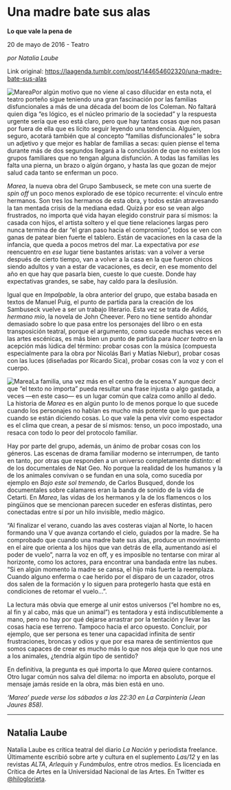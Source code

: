 # Una madre bate sus alas

**Lo que vale la pena de**

20 de mayo de 2016 - Teatro

_por Natalia Laube_

Link original: https://laagenda.tumblr.com/post/144654602320/una-madre-bate-sus-alas

![Marea](https://64.media.tumblr.com/5f3e7da9189c5f7316fd96b56810403c/tumblr_inline_pjzp51iAWn1t6q87u_500.jpg)Por algún motivo que no
viene al caso dilucidar en esta nota, el teatro porteño sigue
teniendo una gran fascinación por las familias disfuncionales a más
de una década del boom de los Coleman. No faltará quien diga “es
lógico, es el núcleo primario de la sociedad” y la respuesta
urgente sería que eso está claro, pero que hay tantas cosas que nos
pasan por fuera de ella que es lícito seguir leyendo una tendencia.
Alguien, seguro, acotará también que al concepto “familias
disfuncionales” le sobra un adjetivo y que mejor es hablar de
familias a secas: quien piense el tema durante más de dos segundos
llegará a la conclusión de que no existen los grupos familiares que
no tengan alguna disfunción. A todas las familias les falta una
pierna, un brazo o algún órgano, y hasta las que gozan de mejor
salud cada tanto se enferman un poco. 


*Marea*, la nueva
obra del Grupo Sambuseck, se mete con una suerte de *spin off* un poco
menos explorado de ese tópico recurrente: el vínculo entre
hermanos. Son tres los hermanos de esta obra, y todos están
atravesando la tan mentada crisis de la mediana edad. Quizá por eso
se vean algo frustrados, no importa qué vida hayan elegido construir
para sí mismos: la casada con hijos, el artista soltero y el que
tiene relaciones largas pero nunca termina de dar “el gran paso
hacia el compromiso”, todos se ven con ganas de patear bien fuerte
el tablero. Están de vacaciones en la casa de la infancia, que queda
a pocos metros del mar. La expectativa por *ese* reencuentro en
*ese* lugar tiene bastantes aristas: van a volver a verse
después de cierto tiempo, van a volver a la casa en la que fueron
chicos siendo adultos y van a estar de vacaciones, es decir, en ese
momento del año en que hay que pasarla bien, cueste lo que cueste.
Donde hay expectativas grandes, se sabe, hay caldo para la
desilusión. 


Igual que en *Impalpable*,
la obra anterior del grupo, que estaba basada en textos de Manuel
Puig, el punto de partida para la creación de los Sambuseck vuelve a
ser un trabajo literario. Esta vez se trata de *Adiós, hermano
mío*, la novela de John Cheever. Pero no tiene sentido ahondar
demasiado sobre lo que pasa entre los personajes del libro o en esta
transposición teatral, porque el argumento, como sucede muchas veces
en las artes escénicas, es más bien un punto de partida para *hacer
teatro* en la acepción más lúdica del término: probar cosas
con la música (compuesta especialmente para la obra por Nicolás
Bari y Matías Niebur), probar cosas con las luces (diseñadas por
Ricardo Sica), probar cosas con la voz y con el cuerpo. 


![Marea](https://64.media.tumblr.com/5f3e7da9189c5f7316fd96b56810403c/tumblr_inline_pjzp51iAWn1t6q87u_500.jpg)La familia, una vez más en el centro de la escena.Y aunque decir que “el
texto no importa” pueda resultar una frase injusta o algo gastada,
a veces —en este caso— es un
lugar común que calza como anillo al dedo. La historia de
*Marea* es en algún punto lo de menos porque lo que sucede
cuando los personajes no hablan es mucho más potente que lo que pasa
cuando se están diciendo cosas. Lo que vale la pena vivir como
espectador es el clima que crean, a pesar de sí mismos: tenso, un
poco impostado, una resaca con todo lo peor del protocolo familiar. 


Hay por parte del grupo,
además, un ánimo de probar cosas con los géneros. Las escenas de
drama familiar moderno se interrumpen, de tanto en tanto, por otras
que responden a un universo completamente distinto: el de los
documentales de Nat Geo. No porque la realidad de los humanos y la de
los animales convivan o se fundan en una sola, como sucedía por
ejemplo en *Bajo este sol tremendo*, de Carlos Busqued, donde
los documentales sobre calamares eran la banda de sonido de la vida
de Cetarti. En *Marea*, las vidas de los hermanos y la de los
flamencos o los pingüinos que se mencionan parecen suceder en
esferas distintas, pero conectadas entre sí por un hilo invisible,
medio mágico. 


“Al finalizar el
verano, cuando las aves costeras viajan al Norte, lo hacen formando
una V que avanza cortando el cielo, guiados por la madre. Se ha
comprobado que cuando una madre bate sus alas, produce un movimiento
en el aire que orienta a los hijos que van detrás de ella,
aumentando así el poder de vuelo”, narra la voz en off, y es
imposible no tentarse con mirar al horizonte, como los actores, para
encontrar una bandada entre las nubes. “Si en algún momento la
madre se cansa, el hijo más fuerte la reemplaza. Cuando alguno
enferma o cae herido por el disparo de un cazador, otros dos salen de
la formación y lo siguen para protegerlo hasta que está en
condiciones de retomar el vuelo…”. 


La lectura más obvia que
emerge al unir estos universos (“el hombre no es, al fin y al
cabo, más que un animal”) es tentadora y está indiscutiblemente a
mano, pero no hay por qué dejarse arrastrar por la tentación y
llevar las cosas hacia ese terreno. Tampoco hacia el arco opuesto.
Concluir, por ejemplo, que ser persona es tener una capacidad
infinita de sentir frustraciones, broncas y odios y que por esa marea
de sentimientos que somos capaces de crear es mucho más lo que nos
aleja que lo que nos une a los animales, ¿tendría algún tipo de
sentido? 


En definitiva, la
pregunta es qué importa lo que *Marea* quiere contarnos. Otro
lugar común nos salva del dilema: no importa en absoluto, porque el
mensaje jamás reside en la obra, más bien está en uno. 


*‘Marea’ puede verse los sábados a las 22:30 en La Carpintería (Jean Jaures 858).* 

  




---

 Natalia Laube
--------------

 Natalia Laube es crítica teatral del diario *La Nación* y periodista freelance. Últimamente escribió sobre arte y cultura en el suplemento *Las/12* y en las revistas *ALTA*, *Arlequín* y *Funámbulos*, entre otros medios. Es licenciada en Crítica de Artes en la Universidad Nacional de las Artes. En Twitter es [@hiloglorieta](http://www.twitter.com/serdwolf). 

